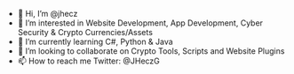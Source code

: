 - 👋 Hi, I’m @jhecz
- 👀 I’m interested in Website Development, App Development, Cyber Security & Crypto Currencies/Assets
- 🌱 I’m currently learning C#, Python & Java
- 💞️ I’m looking to collaborate on Crypto Tools, Scripts and Website Plugins
- 📫 How to reach me Twitter: @JHeczG

<!---
jhecz/jhecz is a ✨ special ✨ repository because its `README.md` (this file) appears on your GitHub profile.
You can click the Preview link to take a look at your changes.
--->
